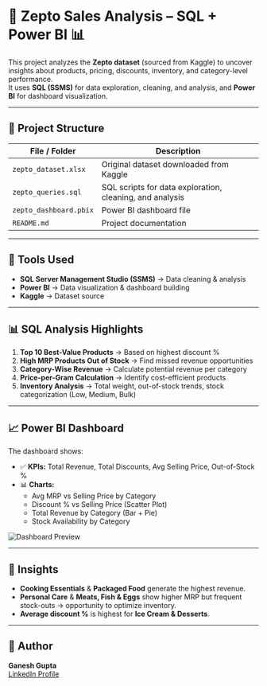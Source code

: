# 🛒 Zepto Sales Analysis – SQL + Power BI 📊

This project analyzes the **Zepto dataset** (sourced from Kaggle) to uncover insights about products, pricing, discounts, inventory, and category-level performance.  
It uses **SQL (SSMS)** for data exploration, cleaning, and analysis, and **Power BI** for dashboard visualization.

---

## 📂 Project Structure

| File / Folder | Description |
|---------------|-------------|
| `zepto_dataset.xlsx` | Original dataset downloaded from Kaggle |
| `zepto_queries.sql` | SQL scripts for data exploration, cleaning, and analysis |
| `zepto_dashboard.pbix` | Power BI dashboard file |
| `README.md` | Project documentation |

---

## 🔧 Tools Used
- **SQL Server Management Studio (SSMS)** → Data cleaning & analysis  
- **Power BI** → Data visualization & dashboard building  
- **Kaggle** → Dataset source  

---

## 📊 SQL Analysis Highlights
1. **Top 10 Best-Value Products** → Based on highest discount %
2. **High MRP Products Out of Stock** → Find missed revenue opportunities
3. **Category-Wise Revenue** → Calculate potential revenue per category
4. **Price-per-Gram Calculation** → Identify cost-efficient products
5. **Inventory Analysis** → Total weight, out-of-stock trends, stock categorization (Low, Medium, Bulk)

---

## 📈 Power BI Dashboard
The dashboard shows:
- ✅ **KPIs:** Total Revenue, Total Discounts, Avg Selling Price, Out-of-Stock %
- 📊 **Charts:**  
  - Avg MRP vs Selling Price by Category  
  - Discount % vs Selling Price (Scatter Plot)  
  - Total Revenue by Category (Bar + Pie)  
  - Stock Availability by Category  

![Dashboard Preview](Screenshot110.png)

---

## 📢 Insights
- **Cooking Essentials** & **Packaged Food** generate the highest revenue.  
- **Personal Care** & **Meats, Fish & Eggs** show higher MRP but frequent stock-outs → opportunity to optimize inventory.  
- **Average discount %** is highest for **Ice Cream & Desserts**.  

---
## 👤 Author
**Ganesh Gupta**  
[LinkedIn Profile](https://www.linkedin.com/in/ganeshgupta2005/)
